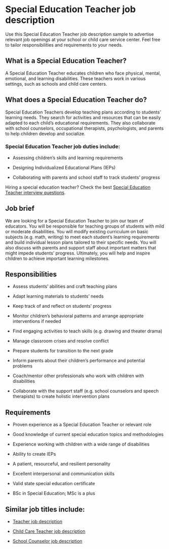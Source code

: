 # Special Education Teacher job description
Use this Special Education Teacher job description sample to advertise relevant job openings at your school or child care service center. Feel free to tailor responsibilities and requirements to your needs.


## What is a Special Education Teacher?
A Special Education Teacher educates children who face physical, mental, emotional, and learning disabilities. These teachers work in various settings, such as schools and child care centers.


## What does a Special Education Teacher do?
Special Education Teachers develop teaching plans according to students’ learning needs. They search for activities and resources that can be easily adapted to each child’s educational requirements. They also collaborate with school counselors, occupational therapists, psychologists, and parents to help children develop and socialize.
### Special Education Teacher job duties include:
* Assessing children’s skills and learning requirements

* Designing Individualized Educational Plans (IEPs)

* Collaborating with parents and school staff to track students’ progress

Hiring a special education teacher? Check the best <a href="https://resources.workable.com/special-education-teacher-interview-questions">Special Education Teacher interview questions</a>.


## Job brief

We are looking for a Special Education Teacher to join our team of educators.
You will be responsible for teaching groups of students with mild or moderate disabilities. You will modify existing curriculum on basic subjects (e.g. math, writing) to meet each student’s learning requirements and build individual lesson plans tailored to their specific needs. You will also discuss with parents and support staff about important matters that might impede students’ progress.
Ultimately, you will help and inspire children to achieve important learning milestones.


## Responsibilities

* Assess students’ abilities and craft teaching plans

* Adapt learning materials to students’ needs

* Keep track of and reflect on students’ progress

* Monitor children’s behavioral patterns and arrange appropriate interventions if needed

* Find engaging activities to teach skills (e.g. drawing and theater drama)

* Manage classroom crises and resolve conflict

* Prepare students for transition to the next grade

* Inform parents about their children’s performance and potential problems

* Coach/mentor other professionals who work with children with disabilities

* Collaborate with the support staff (e.g. school counselors and speech therapists) to create holistic intervention plans


## Requirements

* Proven experience as a Special Education Teacher or relevant role

* Good knowledge of current special education topics and methodologies

* Experience working with children with a wide range of disabilities

* Ability to create IEPs

* A patient, resourceful, and resilient personality

* Excellent interpersonal and communication skills

* Valid state special education certificate

* BSc in Special Education; MSc is a plus

## Similar job titles include:
* <a href="https://resources.workable.com/teacher-job-description">Teacher job description</a>

* <a href="https://resources.workable.com/child-care-teacher-job-description">Child Care Teacher job description</a>

* <a href="https://resources.workable.com/school-counselor-job-description">School Counselor job description</a>
